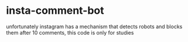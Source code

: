 # insta-comment-bot
unfortunately instagram has a mechanism that detects robots and blocks them after 10 comments, this code is only for studies
